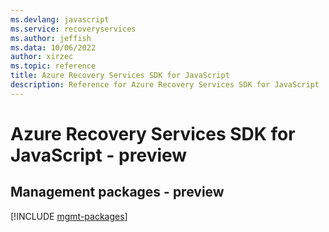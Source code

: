 ```yaml
---
ms.devlang: javascript
ms.service: recoveryservices
ms.author: jeffish
ms.data: 10/06/2022
author: xirzec
ms.topic: reference
title: Azure Recovery Services SDK for JavaScript
description: Reference for Azure Recovery Services SDK for JavaScript
---
```

# Azure Recovery Services SDK for JavaScript - preview

## Management packages - preview
[!INCLUDE [mgmt-packages](recovery-services-mgmt-index.md)]